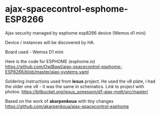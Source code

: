 # ajax-spacecontrol-esphome-ESP8266
Ajax security managed by esphome esp8266 device (Wemos d1 mini)

Device / instances will be discovered by HA.

Board used - Wemos D1 mini

Here is the code for ESPHOME (esphome.io)
https://github.com/OwlBawl/ajax-spacecontrol-esphome-ESP8266/blob/master/ajax-systems.yaml

Soldering instructions used from **Iesus** project.
He used the v8 plate, i had the older one v6 - it was the same in schematics.
Link to project with photos:
https://bitbucket.org/iesus_sonesson/d1-ajax-mqtt/src/master/

Based on the work of **akarpenkoua** with tiny changes
https://github.com/akarpenkoua/ajax-spacecontrol-esphome
